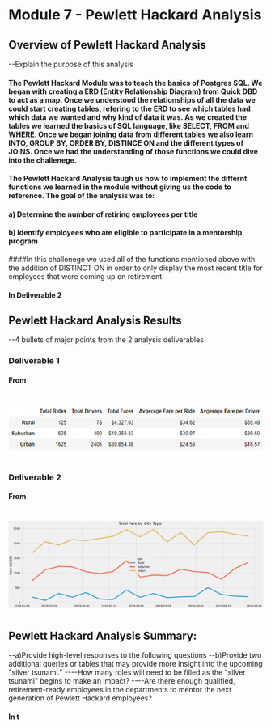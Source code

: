 # Module 7 - Pewlett Hackard Analysis

## Overview of Pewlett Hackard Analysis
--Explain the purpose of this analysis


#### The Pewlett Hackard Module was to teach the basics of Postgres SQL. We began with creating a ERD (Entity Relationship Diagram) from Quick DBD to act as a map. Once we understood the relationships of all the data we could start creating tables, refering to the ERD to see which tables had which data we wanted and why kind of data it was. As we created the tables we learned the basics of SQL language, like SELECT, FROM and WHERE. Once we began joining data from different tables we also learn INTO, GROUP BY, ORDER BY, DISTINCE ON and the different types of JOINS. Once we had the understanding of those functions we could dive into the challenege.

#### The Pewlett Hackard Analysis taugh us how to implement the differnt functions we learned in the module without giving us the code to reference. The goal of the analysis was to:
#### a) Determine the number of retiring employees per title
#### b) Identify employees who are eligible to participate in a mentorship program
####In this challenege we used all of the functions mentioned above with the addition of DISTINCT ON in order to only display the most recent title for employees that were coming up on retirement.

#### In Deliverable 2 

## Pewlett Hackard Analysis Results
--4 bullets of major points from the 2 analysis deliverables 

### Deliverable 1
#### From 
#
![stacked_launch_outcomes](https://github.com/charlieburd/PyBer_Analysis/blob/main/analysis/pyber_summary_df.png)
#

### Deliverable 2
#### From  
#
![stacked_launch_outcomes](https://github.com/charlieburd/PyBer_Analysis/blob/main/analysis/weekly_fare_df.png)
#


## Pewlett Hackard Analysis Summary:
--a)Provide high-level responses to the following questions
--b)Provide two additional queries or tables that may provide more insight into the upcoming "silver tsunami."
----How many roles will need to be filled as the "silver tsunami" begins to make an impact?
----Are there enough qualified, retirement-ready employees in the departments to mentor the next generation of Pewlett Hackard employees?
#### In t

